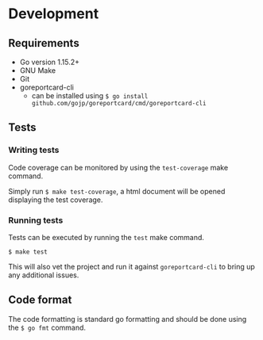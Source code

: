 Development
===

## Requirements
- Go version 1.15.2+
- GNU Make
- Git
- goreportcard-cli
    - can be installed using `$ go install github.com/gojp/goreportcard/cmd/goreportcard-cli`

## Tests
### Writing tests
Code coverage can be monitored by using the `test-coverage` make command.

Simply run `$ make test-coverage`, a html document will be opened displaying the test coverage.

### Running tests
Tests can be executed by running the `test` make command.

`$ make test`

This will also vet the project and run it against `goreportcard-cli` to bring up any additional issues.

## Code format
The code formatting is standard go formatting and should be done using the `$ go fmt` command.